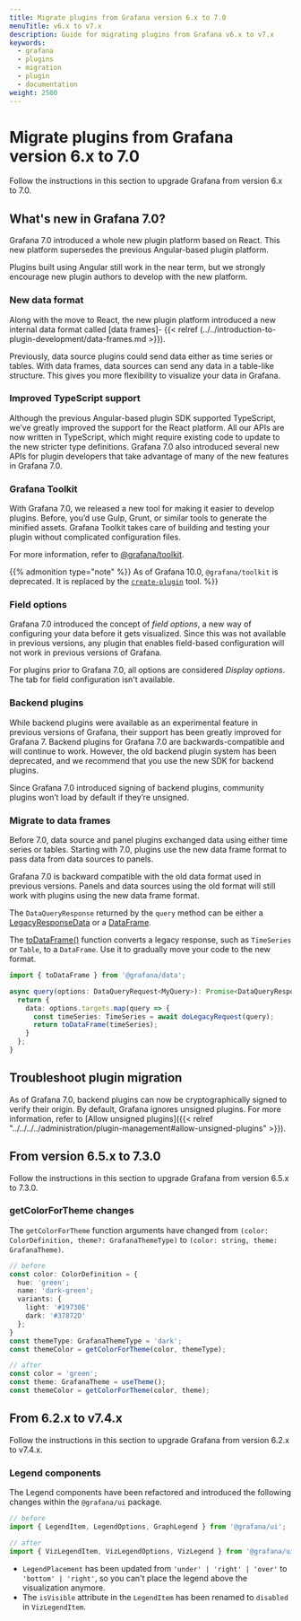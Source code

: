 ```yaml
---
title: Migrate plugins from Grafana version 6.x to 7.0
menuTitle: v6.x to v7.x
description: Guide for migrating plugins from Grafana v6.x to v7.x
keywords:
  - grafana
  - plugins
  - migration
  - plugin
  - documentation
weight: 2500
---
```


# Migrate plugins from Grafana version 6.x to 7.0

Follow the instructions in this section to upgrade Grafana from version 6.x to 7.0.

## What's new in Grafana 7.0?

Grafana 7.0 introduced a whole new plugin platform based on React. This new platform supersedes the previous Angular-based plugin platform.

Plugins built using Angular still work in the near term, but we strongly encourage new plugin authors to develop with the new platform.

### New data format

Along with the move to React, the new plugin platform introduced a new internal data format called [data frames]- {{< relref (../../introduction-to-plugin-development/data-frames.md >}}).

Previously, data source plugins could send data either as time series or tables. With data frames, data sources can send any data in a table-like structure. This gives you more flexibility to visualize your data in Grafana.

### Improved TypeScript support

Although the previous Angular-based plugin SDK supported TypeScript, we’ve greatly improved the support for the React platform. All our APIs are now written in TypeScript, which might require existing code to update to the new stricter type definitions. Grafana 7.0 also introduced several new APIs for plugin developers that take advantage of many of the new features in Grafana 7.0.

### Grafana Toolkit

With Grafana 7.0, we released a new tool for making it easier to develop plugins. Before, you’d use Gulp, Grunt, or similar tools to generate the minified assets. Grafana Toolkit takes care of building and testing your plugin without complicated configuration files.

For more information, refer to [@grafana/toolkit](https://www.npmjs.com/package/@grafana/toolkit).

{{% admonition type="note" %}} As of Grafana 10.0, `@grafana/toolkit` is deprecated. It is replaced by the [`create-plugin`](https://grafana.github.io/plugin-tools/docs/creating-a-plugin) tool. %}}

### Field options

Grafana 7.0 introduced the concept of _field options_, a new way of configuring your data before it gets visualized. Since this was not available in previous versions, any plugin that enables field-based configuration will not work in previous versions of Grafana.

For plugins prior to Grafana 7.0, all options are considered _Display options_. The tab for field configuration isn't available.

### Backend plugins

While backend plugins were available as an experimental feature in previous versions of Grafana, their support has been greatly improved for Grafana 7. Backend plugins for Grafana 7.0 are backwards-compatible and will continue to work. However, the old backend plugin system has been deprecated, and we recommend that you use the new SDK for backend plugins.

Since Grafana 7.0 introduced signing of backend plugins, community plugins won’t load by default if they’re unsigned.

### Migrate to data frames

Before 7.0, data source and panel plugins exchanged data using either time series or tables. Starting with 7.0, plugins use the new data frame format to pass data from data sources to panels.

Grafana 7.0 is backward compatible with the old data format used in previous versions. Panels and data sources using the old format will still work with plugins using the new data frame format.

The `DataQueryResponse` returned by the `query` method can be either a [LegacyResponseData](https://github.com/grafana/grafana/blob/main/packages/grafana-data/src/types/datasource.ts#L419) or a [DataFrame](https://github.com/grafana/grafana/blob/main/packages/grafana-data/src/types/dataFrame.ts#L200).

The [toDataFrame()](https://github.com/grafana/grafana/blob/main/packages/grafana-data/src/dataframe/processDataFrame.ts#L309) function converts a legacy response, such as `TimeSeries` or `Table`, to a `DataFrame`. Use it to gradually move your code to the new format.

```ts
import { toDataFrame } from '@grafana/data';
```

```ts
async query(options: DataQueryRequest<MyQuery>): Promise<DataQueryResponse> {
  return {
    data: options.targets.map(query => {
      const timeSeries: TimeSeries = await doLegacyRequest(query);
      return toDataFrame(timeSeries);
    }
  };
}
```

## Troubleshoot plugin migration

As of Grafana 7.0, backend plugins can now be cryptographically signed to verify their origin. By default, Grafana ignores unsigned plugins. For more information, refer to [Allow unsigned plugins]({{< relref "../../../../administration/plugin-management#allow-unsigned-plugins" >}}).

## From version 6.5.x to 7.3.0

Follow the instructions in this section to upgrade Grafana from version 6.5.x to 7.3.0.

### getColorForTheme changes

The `getColorForTheme` function arguments have changed from `(color: ColorDefinition, theme?: GrafanaThemeType)` to `(color: string, theme: GrafanaTheme)`.

```ts
// before
const color: ColorDefinition = {
  hue: 'green';
  name: 'dark-green';
  variants: {
    light: '#19730E'
    dark: '#37872D'
  };
}
const themeType: GrafanaThemeType = 'dark';
const themeColor = getColorForTheme(color, themeType);

// after
const color = 'green';
const theme: GrafanaTheme = useTheme();
const themeColor = getColorForTheme(color, theme);

```

## From 6.2.x to v7.4.x

Follow the instructions in this section to upgrade Grafana from version 6.2.x to v7.4.x.

### Legend components

The Legend components have been refactored and introduced the following changes within the `@grafana/ui` package.

```ts
// before
import { LegendItem, LegendOptions, GraphLegend } from '@grafana/ui';

// after
import { VizLegendItem, VizLegendOptions, VizLegend } from '@grafana/ui';
```

- `LegendPlacement` has been updated from `'under' | 'right' | 'over'` to `'bottom' | 'right'`, so you can't place the legend above the visualization anymore.
- The `isVisible` attribute in the `LegendItem` has been renamed to `disabled` in `VizLegendItem`.
